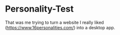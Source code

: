 # Personality-Test
That was me trying to turn a website I really liked (https://www.16personalities.com/) into a desktop app.
